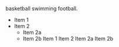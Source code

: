 basketball swimming football.
* Item 1
* Item 2
  * Item 2a
  * Item 2b
Item 1
Item 2
Item 2a
Item 2b
